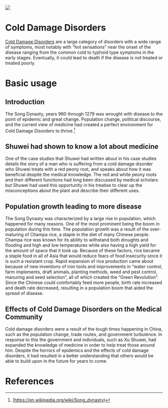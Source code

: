 <a href="https://juncture-digital.org"><img src="https://juncture-digital.org/images/ve-button.png"></a>

<param ve-config 
       title="Cold Damage Disorders" 
       banner="http://english.www.gov.cn/rw/Pub/GOV/p1/Content/News/Images/2015/04/01/01p21-2.jpg"
       layout="vertical">

<!-- Entities discussed throughout the essay are typically defined before the essay text and
     are thus available in all text.  Entity identifiers (QIDs) can be found in either
     Wikipedia or Wikidata (https://www.wikidata.org)> -->
<param ve-entity eid="Q7462"> <!-- Song Dynasty -->
<param ve-entity eid="Q5069872"> <!-- Rice -->
<param ve-entity eid="Q221092"> <!-- Mauritshuis -->
<param ve-entity eid="Q36600"> <!-- The Hague -->

# Cold Damage Disorders
 [Cold Damage Disorders](https://en.wikipedia.org/wiki/Shanghan_Lun) are a large category of disorders with a wide range of symptoms, most notably with “hot sensations” near the onset of the disease ranging from the common cold to typhoid type symptoms in the early stages. Eventually, it could  lead to death if the disease is not treated or treated poorly.
 
<param ve-image 
       label="Song Dynasty"
       url="https://commons.wikimedia.org/wiki/File:China_-_Song_Dynasty-fr.svg">
     

# Basic usage

## Introduction

The Song Dynasty, years 960 through 1279 was wrought with disease to the point of epidemic and great change. Population change, political discourse, and the current view of medicine had created a perfect environment for Cold Damage Disorders to thrive.[^1]
<param ve-image 
       label="Song Dynasty" 
       description="song dynasty" 
       license="public domain" 
       url="https://en.wikipedia.org/wiki/Song_dynasty">

## Shuwei had shown to know a lot about medicine

One of the case studies that Shuwei had written about in his case studies details the story of a man who is suffering from a cold damage disorder who Shuwei treats with a red peony root, and speaks about how it was beneficial despite the medical knowledge. The red and white peony roots and their different functions had long been discussed by medical scholars but Shuwei had used this opportunity in his treatise to clear up the misconceptions about the plant and describe their different uses.
<param ve-image
       label="Song Dynasty" 
       description="map of song dynasty" 
       license="public domain" 
       url="https://user-images.githubusercontent.com/91639682/146279776-3a681488-863e-49ad-83e1-059d9022b38e.png">


## Population growth leading to more disease

The Song Dynasty was characterized by a large rise in population, which happened for many reasons.  One of the most prominent being the boom in population during this time. The population growth was a result of the over-maturing of Champa rice, a staple in the diet of many Chinese people. Champa rice was known for its ability to withstand both droughts and flooding and high and low temperatures while also having a high yield for the amount of space that it took up. Because of these factors, rice became a staple food in all of Asia that would reduce fears of food insecurity since it is such a resistant crop. Rapid expansion of rice production came about because of new inventions of iron tools and improvements in “water control, farm implements, draft animals, planting methods, weed and pest control, manuring and seed selection”, all of which created the “Green Revolution”. Since the Chinese could comfortably feed more people, birth rate increased and death rate decreased, resulting in a population boom that aided the spread of disease.
<param ve-image
       label="Rice" 
       description="rice" 
       license="public domain" 
       url="https://user-images.githubusercontent.com/91639682/146280763-bb7f6b18-a6de-4513-bf61-2063c940190e.jpg">
<param ve-image 
       manifest="https://iiif.juncture-digital.org/manifest/6dd738aed85597cac540ad31dd5818e86ef7f2918c7b43a9eb3123d5538e6e4c">
<param ve-map center="Q36600" zoom="11">

## Effects of Cold Damage Disorders on the Medical Community


Cold damage disorders were a result of the tough times happening in China, such as the population change, trade routes, and government turbulence. In response to this the government and individuals, such as Xu Shuwei, had expanded the knowledge of medicine in order to help treat those around him. Despite the horrors of epidemics and the effects of cold damage disorders, it had resulted in a better understanding that others would be able to build upon in the future for years to come.

# References

[^1]: [https://en.wikipedia.org/wiki/Song_dynasty)
